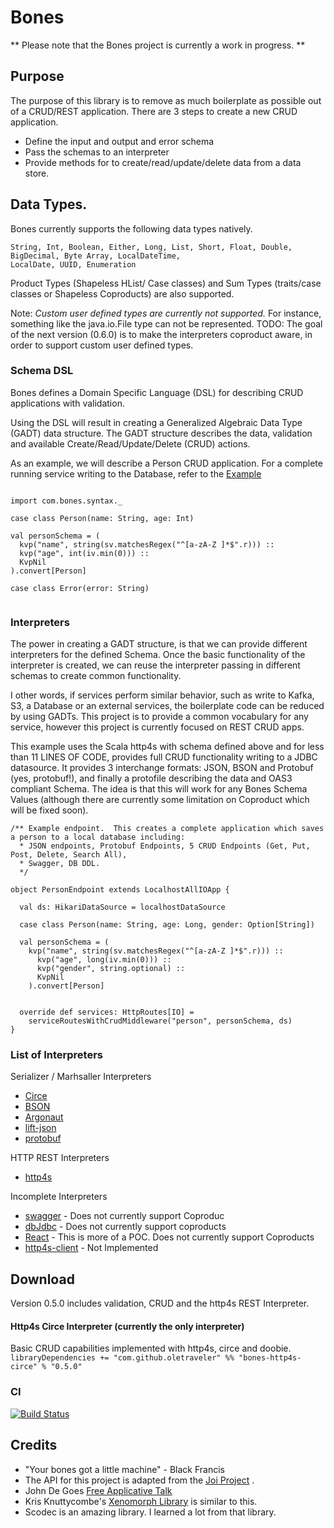 # Bones

** Please note that the Bones project is currently a work in progress. **

## Purpose

The purpose of this library is to remove as much boilerplate as possible out of a CRUD/REST application.
There are 3 steps to create a new CRUD application.
 * Define the input and output and error schema
 * Pass the schemas to an interpreter
 * Provide methods for to create/read/update/delete data from a data store.
 
 
## Data Types.

Bones currently supports the following data types natively.

```
String, Int, Boolean, Either, Long, List, Short, Float, Double, BigDecimal, Byte Array, LocalDateTime,
LocalDate, UUID, Enumeration
```

Product Types (Shapeless HList/ Case classes) and Sum Types (traits/case classes or Shapeless Coproducts) are also supported.

Note: *Custom user defined types are currently not supported.*  For instance, something like 
the java.io.File type can not be represented.  TODO: The goal of the next version (0.6.0) is to 
make the interpreters coproduct aware, in order to support custom user defined types.  
 

### Schema DSL
Bones defines a Domain Specific Language (DSL) for describing CRUD applications with validation.

Using the DSL will result in creating a Generalized Algebraic Data Type (GADT) data structure.
The GADT structure describes the data, validation and available Create/Read/Update/Delete (CRUD) actions.
 
As an example, we will describe a Person CRUD application.  For a complete running service writing to the Database,
refer to the [Example](https://github.com/OleTraveler/bones/blob/master/examples/http4s-examples/src/main/scala/com/bones/PersonEndpoint.scala
)

```$scala

import com.bones.syntax._

case class Person(name: String, age: Int)

val personSchema = (
  kvp("name", string(sv.matchesRegex("^[a-zA-Z ]*$".r))) ::
  kvp("age", int(iv.min(0))) ::
  KvpNil
).convert[Person]

case class Error(error: String)
  
```


### Interpreters

The power in creating a GADT structure, is that we can provide different interpreters for the defined Schema.
Once the basic functionality of the interpreter is created, we can reuse the interpreter passing in different schemas
to create common functionality.

I other words, if services perform similar behavior, 
such as write to Kafka, S3, a Database or an external services, the boilerplate code can be reduced by using GADTs.
This project is to provide a common vocabulary for any service, however this project is currently focused on 
REST CRUD apps.
 
This example uses the Scala http4s with schema defined above and for less than 11 LINES OF CODE, provides full CRUD functionality writing to 
a JDBC datasource.  It provides 3 interchange formats: JSON, BSON and Protobuf (yes, protobuf!), 
and finally a protofile describing the data and OAS3 compliant Schema.  The idea is that this will work for any Bones Schema Values
(although there are currently some limitation on Coproduct which will be fixed soon).


```$scala
/** Example endpoint.  This creates a complete application which saves a person to a local database including:
  * JSON endpoints, Protobuf Endpoints, 5 CRUD Endpoints (Get, Put, Post, Delete, Search All),
  * Swagger, DB DDL.
  */

object PersonEndpoint extends LocalhostAllIOApp {

  val ds: HikariDataSource = localhostDataSource

  case class Person(name: String, age: Long, gender: Option[String])

  val personSchema = (
    kvp("name", string(sv.matchesRegex("^[a-zA-Z ]*$".r))) ::
      kvp("age", long(iv.min(0))) ::
      kvp("gender", string.optional) ::
      KvpNil
    ).convert[Person]


  override def services: HttpRoutes[IO] =
    serviceRoutesWithCrudMiddleware("person", personSchema, ds)
}
```

### List of Interpreters

Serializer / Marhsaller Interpreters
* [Circe](interchange-format-interpreters/circe/README.md)
* [BSON](interchange-format-interpreters/bson/README.md)
* [Argonaut](interchange-format-interpreters/argonaut/README.md)
* [lift-json](interchange-format-interpreters/lift-json/README.md)
* [protobuf](interchange-format-interpreters/protobuf/README.md)

HTTP REST Interpreters
* [http4s](rest-interpreters/http4s-interpreter/README.md)

Incomplete Interpreters
* [swagger](interchange-format-interpreters/swagger-oas3/README.md) - Does not currently support Coproduc
* [dbJdbc](db-interpreters/jdbc/README.md) - Does not currently support coproducts
* [React](client-interpreters/react/README.md) - This is more of a POC.  Does not currently support Coproducts
* [http4s-client](client-interpreters/http4s-client/README.md) - Not Implemented 


## Download

Version 0.5.0 includes validation, CRUD and the http4s REST Interpreter.


#### Http4s Circe Interpreter (currently the only interpreter)
Basic CRUD capabilities implemented with http4s, circe and doobie.
```libraryDependencies += "com.github.oletraveler" %% "bones-http4s-circe" % "0.5.0"```

### CI
[![Build Status](https://travis-ci.org/OleTraveler/bones.svg?branch=master)](https://travis-ci.org/OleTraveler/bones)



## Credits

* "Your bones got a little machine" - Black Francis
* The API for this project is adapted from the [Joi Project](https://github.com/hapijs/joi) .
* John De Goes [Free Applicative Talk](https://www.youtube.com/watch?v=H28QqxO7Ihc)
* Kris Knuttycombe's [Xenomorph Library](https://github.com/nuttycom/xenomorph) is similar to this.
* Scodec is an amazing library.  I learned a lot from that library.







  

